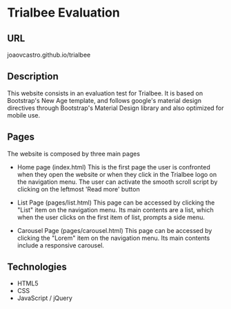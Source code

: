 # Trialbee Evaluation

## URL
joaovcastro.github.io/trialbee

## Description
This website consists in an evaluation test for Trialbee.
It is based on Bootstrap's New Age template, and follows google's material design
directives through Bootstrap's Material Design library and also optimized for mobile use.

## Pages
The website is composed by three main pages

- Home page (index.html)
This is the first page the user is confronted when they open the website or when
they click in the Trialbee logo on the navigation menu.
The user can activate the smooth scroll script by clicking on the leftmost 'Read more' button

- List Page (pages/list.html)
This page can be accessed by clicking the "List" item on the navigation menu.
Its main contents are a list, which when the user clicks on the first item of list,
prompts a side menu.

- Carousel Page (pages/carousel.html)
This page can be accessed by clicking the "Lorem" item on the navigation menu.
Its main contents include a responsive carousel.

## Technologies
- HTML5
- CSS
- JavaScript / jQuery
